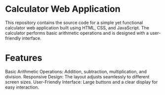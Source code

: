 # Calculator Web Application
This repository contains the source code for a simple yet functional calculator web application built using HTML, CSS, and JavaScript. The calculator performs basic arithmetic operations and is designed with a user-friendly interface.
# Features
Basic Arithmetic Operations: Addition, subtraction, multiplication, and division. Responsive Design: The layout adjusts seamlessly to different screen sizes. User-Friendly Interface: Large buttons and a clear display for easy interaction.
